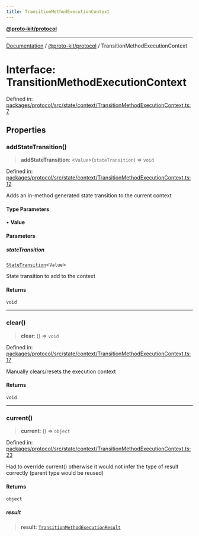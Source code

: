 ```yaml
---
title: TransitionMethodExecutionContext
---
```


[**@proto-kit/protocol**](../README.md)

***

[Documentation](../../../README.md) / [@proto-kit/protocol](../README.md) / TransitionMethodExecutionContext

# Interface: TransitionMethodExecutionContext

Defined in: [packages/protocol/src/state/context/TransitionMethodExecutionContext.ts:7](https://github.com/proto-kit/framework/blob/b953c754e500c62f01fbbd6d09adfb2f5577269d/packages/protocol/src/state/context/TransitionMethodExecutionContext.ts#L7)

## Properties

### addStateTransition()

> **addStateTransition**: \<`Value`\>(`stateTransition`) => `void`

Defined in: [packages/protocol/src/state/context/TransitionMethodExecutionContext.ts:12](https://github.com/proto-kit/framework/blob/b953c754e500c62f01fbbd6d09adfb2f5577269d/packages/protocol/src/state/context/TransitionMethodExecutionContext.ts#L12)

Adds an in-method generated state transition to the current context

#### Type Parameters

• **Value**

#### Parameters

##### stateTransition

[`StateTransition`](../classes/StateTransition.md)\<`Value`\>

State transition to add to the context

#### Returns

`void`

***

### clear()

> **clear**: () => `void`

Defined in: [packages/protocol/src/state/context/TransitionMethodExecutionContext.ts:17](https://github.com/proto-kit/framework/blob/b953c754e500c62f01fbbd6d09adfb2f5577269d/packages/protocol/src/state/context/TransitionMethodExecutionContext.ts#L17)

Manually clears/resets the execution context

#### Returns

`void`

***

### current()

> **current**: () => `object`

Defined in: [packages/protocol/src/state/context/TransitionMethodExecutionContext.ts:23](https://github.com/proto-kit/framework/blob/b953c754e500c62f01fbbd6d09adfb2f5577269d/packages/protocol/src/state/context/TransitionMethodExecutionContext.ts#L23)

Had to override current() otherwise it would not infer
the type of result correctly (parent type would be reused)

#### Returns

`object`

##### result

> **result**: [`TransitionMethodExecutionResult`](../classes/TransitionMethodExecutionResult.md)
